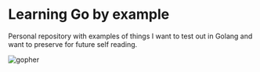 # Learning Go by example

Personal repository with examples of things I want to test out in Golang and want to preserve for future self reading.

![gopher](./gopher/png)
